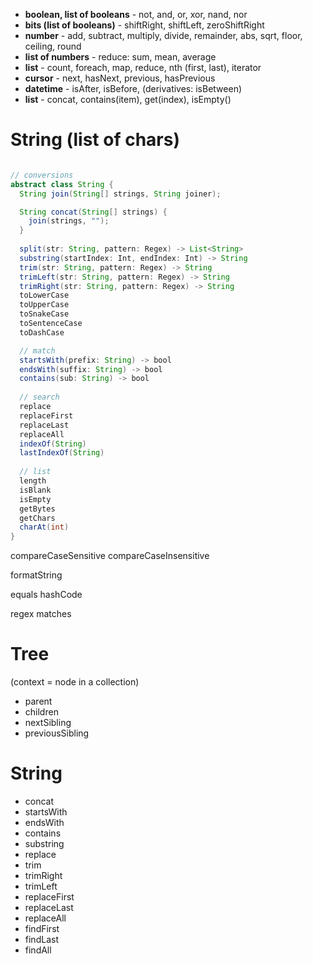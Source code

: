 - **boolean, list of booleans** - not, and, or, xor, nand, nor
- **bits (list of booleans)** - shiftRight, shiftLeft, zeroShiftRight
- **number** - add, subtract, multiply, divide, remainder, abs, sqrt, floor, ceiling, round
- **list of numbers** - reduce: sum, mean, average
- **list** - count, foreach, map, reduce, nth (first, last), iterator
- **cursor** - next, hasNext, previous, hasPrevious
- **datetime** - isAfter, isBefore, (derivatives: isBetween)
- **list** - concat, contains(item), get(index), isEmpty()

# String (list of chars)
```java

// conversions
abstract class String {
  String join(String[] strings, String joiner);

  String concat(String[] strings) {
    join(strings, "");
  }
  
  split(str: String, pattern: Regex) -> List<String>
  substring(startIndex: Int, endIndex: Int) -> String
  trim(str: String, pattern: Regex) -> String
  trimLeft(str: String, pattern: Regex) -> String
  trimRight(str: String, pattern: Regex) -> String
  toLowerCase
  toUpperCase
  toSnakeCase
  toSentenceCase
  toDashCase

  // match
  startsWith(prefix: String) -> bool
  endsWith(suffix: String) -> bool
  contains(sub: String) -> bool
  
  // search
  replace
  replaceFirst
  replaceLast
  replaceAll
  indexOf(String)
  lastIndexOf(String)
  
  // list
  length
  isBlank
  isEmpty
  getBytes
  getChars
  charAt(int)
}
```

compareCaseSensitive
compareCaseInsensitive

formatString

equals
hashCode

regex matches


# Tree
(context = node in a collection)
- parent
- children
- nextSibling
- previousSibling

# String
- concat
- startsWith
- endsWith
- contains
- substring
- replace
- trim
- trimRight
- trimLeft
- replaceFirst
- replaceLast
- replaceAll
- findFirst
- findLast
- findAll
